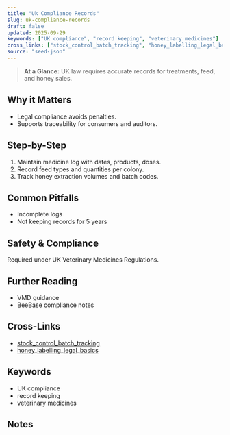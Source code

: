 ```yaml
---
title: "Uk Compliance Records"
slug: uk-compliance-records
draft: false
updated: 2025-09-29
keywords: ["UK compliance", "record keeping", "veterinary medicines"]
cross_links: ["stock_control_batch_tracking", "honey_labelling_legal_basics"]
source: "seed-json"
---
```


> **At a Glance:** UK law requires accurate records for treatments, feed, and honey sales.

## Why it Matters
- Legal compliance avoids penalties.
- Supports traceability for consumers and auditors.

## Step-by-Step
1) Maintain medicine log with dates, products, doses.
2) Record feed types and quantities per colony.
3) Track honey extraction volumes and batch codes.

## Common Pitfalls
- Incomplete logs
- Not keeping records for 5 years

## Safety & Compliance
Required under UK Veterinary Medicines Regulations.

## Further Reading
- VMD guidance
- BeeBase compliance notes

## Cross-Links
- [stock_control_batch_tracking](/topics/stock-control-batch-tracking/)
- [honey_labelling_legal_basics](/topics/honey-labelling-legal-basics/)

## Keywords
- UK compliance
- record keeping
- veterinary medicines

## Notes
